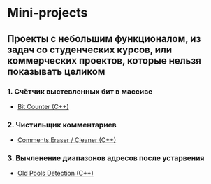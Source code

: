 # Mini-projects

## Проекты с небольшим функционалом, из задач со студенческих курсов, или коммерческих проектов, которые нельзя показывать целиком

### 1. Счётчик выстевленных бит в массиве
* [Bit Counter (C++)](https://github.com/DV1X3R/tti-projects/tree/master/cpp-programming)
### 2. Чистильщик комментариев
* [Comments Eraser / Cleaner (C++)](https://github.com/DV1X3R/tti-projects/tree/master/cpp-programming)
### 3. Вычленение диапазонов адресов после устарвения 
* [Old Pools Detection (C++)](https://github.com/DV1X3R/tti-projects/tree/master/cpp-programming)



